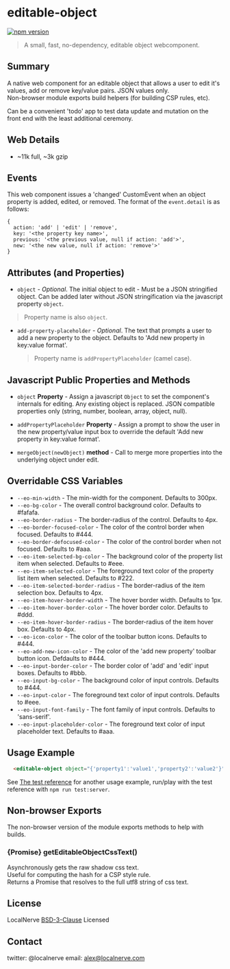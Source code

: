 # editable-object
[![npm version](https://badge.fury.io/js/%40localnerve%2Feditable-object.svg)](http://badge.fury.io/js/%40localnerve%2Feditable-object)

> A small, fast, no-dependency, editable object webcomponent.

## Summary

A native web component for an editable object that allows a user to edit it's values, add or remove key/value pairs. JSON values only.  
Non-browser module exports build helpers (for building CSP rules, etc).

Can be a convenient 'todo' app to test data update and mutation on the front end with the least additional ceremony.

## Web Details
  + ~11k full, ~3k gzip

## Events

This web component issues a 'changed' CustomEvent when an object property is added, edited, or removed. The format of the `event.detail` is as follows:

```
{
  action: 'add' | 'edit' | 'remove',
  key: '<the property key name>',
  previous: '<the previous value, null if action: 'add'>',
  new: '<the new value, null if action: 'remove'>'
}
```

## Attributes (and Properties)

* `object` - *Optional*. The initial object to edit - Must be a JSON stringified object. Can be added later without JSON stringification via the javascript property `object`.

> Property name is also `object`.

* `add-property-placeholder` - *Optional*. The text that prompts a user to add a new property to the object. Defaults to 'Add new property in key:value format'.

  > Property name is `addPropertyPlaceholder` (camel case).

## Javascript Public Properties and Methods

* `object` **Property** - Assign a javascript `Object` to set the component's internals for editing. Any existing object is replaced. JSON compatible properties only (string, number, boolean, array, object, null).

* `addPropertyPlaceholder` **Property** - Assign a prompt to show the user in the new property/value input box to override the default 'Add new property in key:value format'.

* `mergeObject(newObject)` **method** - Call to merge more properties into the underlying object under edit.

## Overridable CSS Variables

* `--eo-min-width` - The min-width for the component. Defaults to 300px.
* `--eo-bg-color` - The overall control background color. Defaults to #fafafa.
* `--eo-border-radius` - The border-radius of the control. Defaults to 4px.
* `--eo-border-focused-color` - The color of the control border when focused. Defaults to #444.
* `--eo-border-defocused-color` - The color of the control border when not focused. Defaults to #aaa.
* `--eo-item-selected-bg-color` - The background color of the property list item when selected. Defaults to #eee.
* `--eo-item-selected-color` - The foreground text color of the property list item when selected. Defaults to #222.
* `--eo-item-selected-border-radius` - The border-radius of the item selection box. Defaults to 4px.
* `--eo-item-hover-border-width` - The hover border width. Defaults to 1px.
* `--eo-item-hover-border-color` - The hover border color. Defaults to #ddd.
* `--eo-item-hover-border-radius` - The border-radius of the item hover box. Defaults to 4px.
* `--eo-icon-color` - The color of the toolbar button icons. Defaults to #444.
* `--eo-add-new-icon-color` - The color of the 'add new property' toolbar button icon. Defdaults to #444.
* `--eo-input-border-color` - The border color of 'add' and 'edit' input boxes. Defaults to #bbb.
* `--eo-input-bg-color` - The background color of input controls. Defaults to #444.
* `--eo-input-color` - The foreground text color of input controls. Defaults to #eee.
* `--eo-input-font-family` - The font family of input controls. Defaults to 'sans-serif'.
* `--eo-input-placeholder-color` - The foreground text color of input placeholder text. Defaults to #aaa.


## Usage Example

```html 
  <editable-object object="{'property1':'value1','property2':'value2'}" add-property-placeholder="Add property in key:value format"></editable-object>
```
See [The test reference](https://github.com/localnerve/editable-object/blob/master/test/fixtures/index.html) for another usage example, run/play with the test reference with `npm run test:server`.

## Non-browser Exports

The non-browser version of the module exports methods to help with builds.

### {Promise} getEditableObjectCssText()

Asynchronously gets the raw shadow css text.  
Useful for computing the hash for a CSP style rule.  
Returns a Promise that resolves to the full utf8 string of css text.

## License

LocalNerve [BSD-3-Clause](https://github.com/localnerve/editable-object/blob/master/LICENSE.md) Licensed

## Contact

twitter: @localnerve
email: alex@localnerve.com